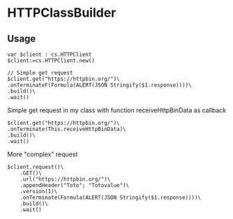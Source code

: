 # HTTPClassBuilder

## Usage

```4d
var $client : cs.HTTPClient
$client:=cs.HTTPClient.new()
 
// Simple get request
$client.get("https://httpbin.org/")\
.onTerminateF(Formula(ALERT(JSON Stringify($1.response))))\
.build()\
.wait()
````

Simple get request in my class with function receiveHttpBinData as callback

```4d
$client.get("https://httpbin.org/")\
.onTerminate(This.receiveHttpBinData)\
.build()\
.wait()
```

More "complex" request

```4d
$client.request()\
	.GET()\
	.url("https://httpbin.org/")\
	.appendHeader("Toto"; "Totovalue")\
	.version(1)\
	.onTerminate(Formula(ALERT(JSON Stringify($1.response))))\
	.build()\
	.wait()
```
